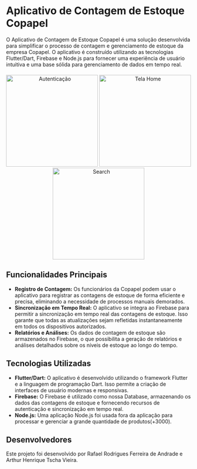 # Aplicativo de Contagem de Estoque Copapel

O Aplicativo de Contagem de Estoque Copapel é uma solução desenvolvida para simplificar o processo de contagem e gerenciamento de estoque da empresa Copapel. O aplicativo é construído utilizando as tecnologias Flutter/Dart, Firebase e Node.js para fornecer uma experiência de usuário intuitiva e uma base sólida para gerenciamento de dados em tempo real.

<div align="center" style="margin-top: 20px;">
  <img src="https://github.com/RafaelRFAndrade/CopapelEstoque/assets/110788109/e5a272fd-d96c-42e0-9434-31cbea83eae8.png" alt="Autenticação" width="250"/>
  <img src="https://github.com/RafaelRFAndrade/CopapelEstoque/assets/110788109/5432183a-1812-474e-8d2e-9c74fc7dfeef.png" alt="Tela Home" width="250"/>
  <img src="https://github.com/RafaelRFAndrade/CopapelEstoque/assets/110788109/dbc978cc-1bbe-4609-987a-efe927a1c798.png" alt="Search" width="250"/>
</div>

## Funcionalidades Principais

- **Registro de Contagem:** Os funcionários da Copapel podem usar o aplicativo para registrar as contagens de estoque de forma eficiente e precisa, eliminando a necessidade de processos manuais demorados.
- **Sincronização em Tempo Real:** O aplicativo se integra ao Firebase para permitir a sincronização em tempo real das contagens de estoque. Isso garante que todas as atualizações sejam refletidas instantaneamente em todos os dispositivos autorizados.
- **Relatórios e Análises:** Os dados de contagem de estoque são armazenados no Firebase, o que possibilita a geração de relatórios e análises detalhados sobre os níveis de estoque ao longo do tempo.

## Tecnologias Utilizadas

- **Flutter/Dart:** O aplicativo é desenvolvido utilizando o framework Flutter e a linguagem de programação Dart. Isso permite a criação de interfaces de usuário modernas e responsivas.
- **Firebase:** O Firebase é utilizado como nossa Database, armazenando os dados das contagens de estoque e fornecendo recursos de autenticação e sincronização em tempo real.
- **Node.js:** Uma aplicação Node.js foi usada fora da aplicação para processar e gerenciar a grande quantidade de produtos(+3000). 

## Desenvolvedores

Este projeto foi desenvolvido por Rafael Rodrigues Ferreira de Andrade e Arthur Henrique Tscha Vieira.
